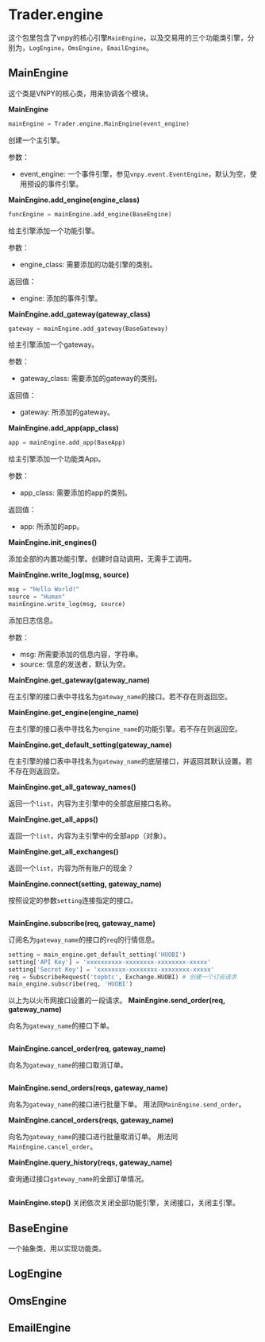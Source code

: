 # Trader.engine
这个包里包含了vnpy的核心引擎`MainEngine`，以及交易用的三个功能类引擎，分别为，`LogEngine`，`OmsEngine`，`EmailEngine`。

## MainEngine
这个类是VNPY的核心类，用来协调各个模块。

**MainEngine**
```Python
mainEngine = Trader.engine.MainEngine(event_engine)
```
创建一个主引擎。

参数：

- event_engine: 一个事件引擎，参见`vnpy.event.EventEngine`，默认为空，使用预设的事件引擎。

**MainEngine.add_engine(engine_class)**
```Python
funcEngine = mainEngine.add_engine(BaseEngine)
```
给主引擎添加一个功能引擎。

参数：

- engine_class: 需要添加的功能引擎的类别。

返回值：

- engine: 添加的事件引擎。

**MainEngine.add_gateway(gateway_class)**
```Python
gateway = mainEngine.add_gateway(BaseGateway)
```
给主引擎添加一个gateway。

参数：

- gateway_class: 需要添加的gateway的类别。

返回值：

- gateway: 所添加的gateway。

**MainEngine.add_app(app_class)**
```Python
app = mainEngine.add_app(BaseApp)
```
给主引擎添加一个功能类App。

参数：

- app_class: 需要添加的app的类别。

返回值：

- app: 所添加的app。

**MainEngine.init_engines()**

添加全部的内置功能引擎。创建时自动调用，无需手工调用。

**MainEngine.write_log(msg, source)**
```Python
msg = "Hello World!"
source = "Human"
mainEngine.write_log(msg, source)
```
添加日志信息。

参数：

- msg: 所需要添加的信息内容，字符串。
- source: 信息的发送者，默认为空。


**MainEngine.get_gateway(gateway_name)**

在主引擎的接口表中寻找名为`gateway_name`的接口。若不存在则返回空。

**MainEngine.get_engine(engine_name)**

在主引擎的接口表中寻找名为`engine_name`的功能引擎。若不存在则返回空。

**MainEngine.get_default_setting(gateway_name)**

在主引擎的接口表中寻找名为`gateway_name`的底层接口，并返回其默认设置。若不存在则返回空。

**MainEngine.get_all_gateway_names()**

返回一个`list`，内容为主引擎中的全部底层接口名称。

**MainEngine.get_all_apps()**

返回一个`list`，内容为主引擎中的全部app（对象）。

**MainEngine.get_all_exchanges()**

返回一个`list`，内容为所有账户的现金？

**MainEngine.connect(setting, gateway_name)**

按照设定的参数`setting`连接指定的接口。
```Python
```

**MainEngine.subscribe(req, gateway_name)**

订阅名为`gateway_name`的接口的`req`的行情信息。
```Python
setting = main_engine.get_default_setting('HUOBI')
setting['API Key'] = 'xxxxxxxxxx-xxxxxxxx-xxxxxxxx-xxxxx'
setting['Secret Key'] = 'xxxxxxxx-xxxxxxxx-xxxxxxxx-xxxxx'
req = SubscribeRequest('topbtc', Exchange.HUOBI) # 创建一个订阅请求
main_engine.subscribe(req, 'HUOBI')    
```
以上为以火币网接口设置的一段请求。
**MainEngine.send_order(req, gateway_name)**

向名为`gateway_name`的接口下单。
```Python
```

**MainEngine.cancel_order(req, gateway_name)**

向名为`gateway_name`的接口取消订单。
```Python
```

**MainEngine.send_orders(reqs, gateway_name)**

向名为`gateway_name`的接口进行批量下单。
用法同`MainEngine.send_order`。

**MainEngine.cancel_orders(reqs, gateway_name)**

向名为`gateway_name`的接口进行批量取消订单。
用法同`MainEngine.cancel_order`。

**MainEngine.query_history(reqs, gateway_name)**

查询通过接口`gateway_name`的全部订单情况。
```Python
```

**MainEngine.stop()**
关闭依次关闭全部功能引擎，关闭接口，关闭主引擎。

## BaseEngine
一个抽象类，用以实现功能类。

## LogEngine

## OmsEngine

## EmailEngine